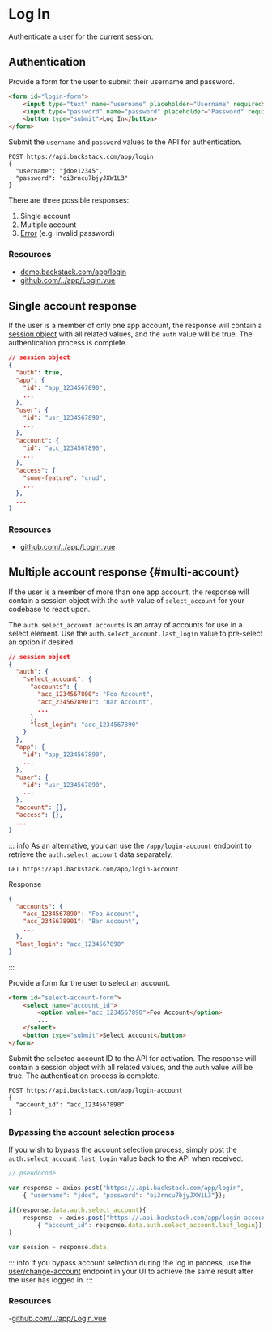 # Log In

Authenticate a user for the current session.

## Authentication

Provide a form for the user to submit their username and password.

```html
<form id="login-form">
    <input type="text" name="username" placeholder="Username" required>
    <input type="password" name="password" placeholder="Password" required>
    <button type="submit">Log In</button>
</form>
```

Submit the `username` and `password` values to the API for authentication.

```http request
POST https://api.backstack.com/app/login
{
  "username": "jdoe12345",
  "password": "oi3rncu7bjyJXW1L3"
}
```

There are three possible responses:

1. Single account
2. Multiple account
3. [Error](../errors.md) (e.g. invalid password)


### Resources

- [demo.backstack.com/app/login](https://demo.backstack.com/app/login)
- [github.com/../app/Login.vue](https://github.com/deloachtech/backstack-demo/blob/main/src/views/app/Login.vue)



## Single account response

If the user is a member of only one app account, the response will contain a [session object](session.md) with all related
values, and the `auth` value will be true. The authentication process is complete.

```json
// session object
{
  "auth": true,
  "app": {
    "id": "app_1234567890",
    ...
  },
  "user": {
    "id": "usr_1234567890",
    ...
  },
  "account": {
    "id": "acc_1234567890",
    ...
  },
  "access": {
    "some-feature": "crud",
    ...
  },
  ...
}
```

### Resources

- [github.com/../app/Login.vue](https://github.com/deloachtech/backstack-demo/blob/main/src/views/app/Login.vue)



## Multiple account response {#multi-account}

If the user is a member of more than one app account, the response will contain a session object with
the `auth` value of `select_account` for your codebase to react upon.

The `auth.select_account.accounts` is an array of accounts for use in a select element. Use
the `auth.select_account.last_login` value to pre-select an option if desired.

```json
// session object
{
  "auth": {
    "select_account": {
      "accounts": {
        "acc_1234567890": "Foo Account",
        "acc_2345678901": "Bar Account",
        ...
      },
      "last_login": "acc_1234567890"
    }
  },
  "app": {
    "id": "app_1234567890",
    ...
  },
  "user": {
    "id": "usr_1234567890",
    ...
  },
  "account": {},
  "access": {},
  ...
}
```

::: info
As an alternative, you can use the `/app/login-account` endpoint to retrieve the `auth.select_account` data separately.

```http request
GET https://api.backstack.com/app/login-account
```

Response 

```json
{
  "accounts": {
    "acc_1234567890": "Foo Account",
    "acc_2345678901": "Bar Account",
    ...
  },
  "last_login": "acc_1234567890"
}
```
:::

Provide a form for the user to select an account.

```html 
<form id="select-account-form">
    <select name="account_id">
        <option value="acc_1234567890">Foo Account</option>
        ...
    </select>
    <button type="submit">Select Account</button>
</form>
```

Submit the selected account ID to the API for activation. The response will contain a session object with all related
values, and the `auth` value will be true. The authentication process is complete.

```http request
POST https://api.backstack.com/app/login-account
{
  "account_id": "acc_1234567890"
}
```

### Bypassing the account selection process

If you wish to bypass the account selection process, simply post the `auth.select_account.last_login` value back to the API when received.

```js
// pseudocode

var response = axios.post("https://.api.backstack.com/app/login", 
    { "username": "jdoe", "password": "oi3rncu7bjyJXW1L3"});

if(response.data.auth.select_account){
    response  = axios.post("https://.api.backstack.com/app/login-account", 
        { "account_id": response.data.auth.select_account.last_login});
}

var session = response.data;
```

::: info
If you bypass account selection during the log in process, use the [user/change-account](user-change-account.md) endpoint in your UI to achieve the same result after the user has logged in.
:::


### Resources

-[github.com/../app/Login.vue](https://github.com/deloachtech/backstack-demo/blob/main/src/views/app/Login.vue)




